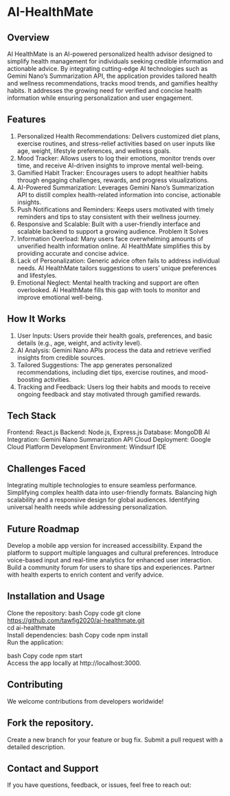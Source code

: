 # AI-HealthMate

## Overview
AI HealthMate is an AI-powered personalized health advisor designed to simplify health management for individuals seeking credible information and actionable advice. By integrating cutting-edge AI technologies such as Gemini Nano’s Summarization API, the application provides tailored health and wellness recommendations, tracks mood trends, and gamifies healthy habits. It addresses the growing need for verified and concise health information while ensuring personalization and user engagement.

## Features
1. Personalized Health Recommendations:
Delivers customized diet plans, exercise routines, and stress-relief activities based on user inputs like age, weight, lifestyle preferences, and wellness goals.
2. Mood Tracker:
Allows users to log their emotions, monitor trends over time, and receive AI-driven insights to improve mental well-being.
3. Gamified Habit Tracker:
Encourages users to adopt healthier habits through engaging challenges, rewards, and progress visualizations.
4. AI-Powered Summarization:
Leverages Gemini Nano’s Summarization API to distill complex health-related information into concise, actionable insights.
5. Push Notifications and Reminders:
Keeps users motivated with timely reminders and tips to stay consistent with their wellness journey.
6. Responsive and Scalable:
Built with a user-friendly interface and scalable backend to support a growing audience.
Problem It Solves
7. Information Overload:
Many users face overwhelming amounts of unverified health information online. AI HealthMate simplifies this by providing accurate and concise advice.
8. Lack of Personalization:
Generic advice often fails to address individual needs. AI HealthMate tailors suggestions to users’ unique preferences and lifestyles.
9. Emotional Neglect:
Mental health tracking and support are often overlooked. AI HealthMate fills this gap with tools to monitor and improve emotional well-being.

## How It Works
1. User Inputs:
Users provide their health goals, preferences, and basic details (e.g., age, weight, and activity level).
2. AI Analysis:
Gemini Nano APIs process the data and retrieve verified insights from credible sources.
3. Tailored Suggestions:
The app generates personalized recommendations, including diet tips, exercise routines, and mood-boosting activities.
4. Tracking and Feedback:
Users log their habits and moods to receive ongoing feedback and stay motivated through gamified rewards.

## Tech Stack
Frontend: React.js
Backend: Node.js, Express.js
Database: MongoDB
AI Integration: Gemini Nano Summarization API
Cloud Deployment: Google Cloud Platform
Development Environment: Windsurf IDE

## Challenges Faced
Integrating multiple technologies to ensure seamless performance.
Simplifying complex health data into user-friendly formats.
Balancing high scalability and a responsive design for global audiences.
Identifying universal health needs while addressing personalization.

## Future Roadmap
Develop a mobile app version for increased accessibility.
Expand the platform to support multiple languages and cultural preferences.
Introduce voice-based input and real-time analytics for enhanced user interaction.
Build a community forum for users to share tips and experiences.
Partner with health experts to enrich content and verify advice.

## Installation and Usage
Clone the repository:
bash
Copy code
git clone https://github.com/tawfig2020/ai-healthmate.git  
cd ai-healthmate  
Install dependencies:
bash
Copy code
npm install  
Run the application:

bash
Copy code
npm start  
Access the app locally at http://localhost:3000.

## Contributing
We welcome contributions from developers worldwide!

## Fork the repository.
Create a new branch for your feature or bug fix.
Submit a pull request with a detailed description.
## Contact and Support
If you have questions, feedback, or issues, feel free to reach out:
